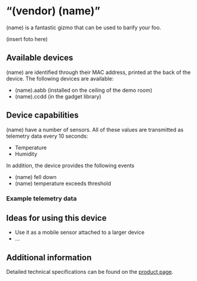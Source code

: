 # “(vendor) (name)”

(name) is a fantastic gizmo that can be used to barify your foo.

(insert foto here)

## Available devices

(name) are identified through their MAC address, printed at the back of the device. The following devices are available:

- (name).aabb (installed on the ceiling of the demo room)
- (name).ccdd (in the gadget library)

## Device capabilities

(name) have a number of sensors. All of these values are transmitted as telemetry data every 10 seconds:
- Temperature
- Humidity

In addition, the device provides the following events
- (name) fell down
- (name) temperature exceeds threshold

### Example telemetry data


## Ideas for using this device

- Use it as a mobile sensor attached to a larger device
- …

## Additional information

Detailed technical specifications can be found on the [product page](http://example.com).
